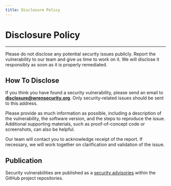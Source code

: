 ```yaml
---
title: Disclosure Policy
---
```



# Disclosure Policy

---

Please do not disclose any potential security issues publicly. Report the vulnerability to our team and give us time to work on it. We will disclose it responsibly as soon as it is properly remediated.

## How To Disclose

If you think you have found a security vulnerability, please send an email to **[disclosure@wrensecurity.org](mailto:disclosure@wrensecurity.org)**. Only security-related issues should be sent to this address.

Please provide as much information as possible, including a description of the vulnerability, the software version, and the steps to reproduce the issue. Additional supporting materials, such as proof-of-concept code or screenshots, can also be helpful.

Our team will contact you to acknowledge receipt of the report. If necessary, we will work together on clarification and validation of the issue.

## Publication

Security vulnerabilities are published as a [security advisories](https://docs.github.com/en/code-security/security-advisories/repository-security-advisories/about-repository-security-advisories) within the GitHub project repositories.

